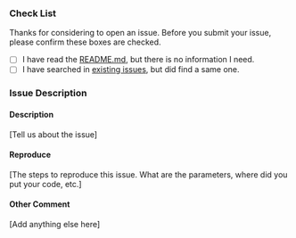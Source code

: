 ### Check List

Thanks for considering to open an issue. Before you submit your issue, please confirm these boxes are checked.

- [ ] I have read the [README.md](https://github.com/enums/Calatrava/blob/master/README.md), but there is no information I need.
- [ ] I have searched in [existing issues](https://github.com/enums/Calatrava/issues?utf8=%E2%9C%93&q=is%3Aissue), but did find a same one.

### Issue Description

#### Description

[Tell us about the issue]

#### Reproduce

[The steps to reproduce this issue. What are the parameters, where did you put your code, etc.]

#### Other Comment

[Add anything else here]
